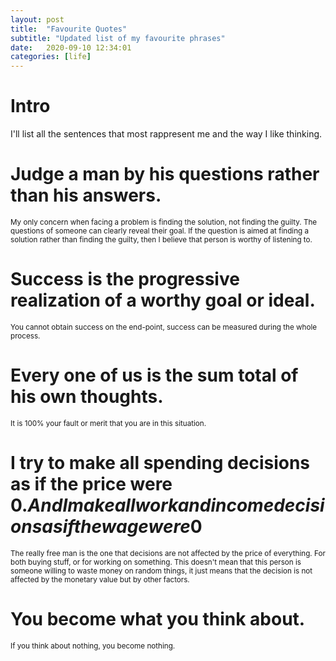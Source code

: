 ```yaml
---
layout: post
title:  "Favourite Quotes"
subtitle: "Updated list of my favourite phrases"
date:   2020-09-10 12:34:01
categories: [life]
---
```


# Intro
I'll list all the sentences that most rappresent me and the way I like thinking.

# Judge a man by his questions rather than his answers.
<small>
My only concern when facing a problem is finding the solution, not finding the guilty.
The questions of someone can clearly reveal their goal. If the question is aimed at finding a solution rather than finding the guilty, then I believe that person is worthy of listening to.
</small>

# Success is the progressive realization of a worthy goal or ideal.
<small>
You cannot obtain success on the end-point, success can be measured during the whole process.
</small>

# Every one of us is the sum total of his own thoughts.
<small>
It is 100% your fault or merit that you are in this situation.
</small>

# I try to make all spending decisions as if the price were 0$. And I make all work and income decisions as if the wage were 0$
<small>
The really free man is the one that decisions are not affected by the price of everything.
For both buying stuff, or for working on something. This doesn't mean that this person is someone willing to waste money on random things, it just means that the decision is not affected by the monetary value but by other factors.
</small>

# You become what you think about.
<small>
If you think about nothing, you become nothing.
</small>
